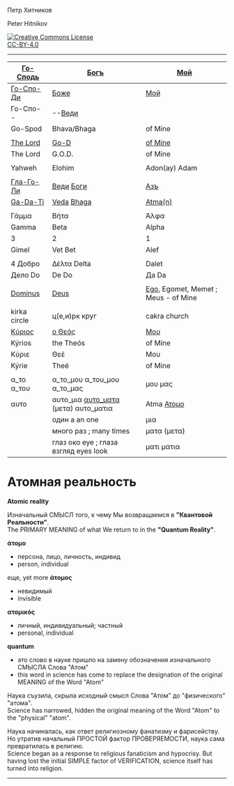 Петр Хитников

Peter Hitnikov

[CC-BY-4.0]: http://creativecommons.org/licenses/by/4.0/ "{rel='license'}"

[CC-BY-4.0_png]: https://i.creativecommons.org/l/by/4.0/88x31.png

[![Creative Commons License][CC-BY-4.0_png]][CC-BY-4.0]<br/>[CC-BY-4.0][]

---

| [Го-Сподь][Go-Spod] | [Богъ][Bhaga] | [Мой][Atma] |
|---|---|---|
| [Го-Спо-Ди][Go-Spod] | [Боже][Bhaga] | [Мой][Atma] |
| Го-Спо-- | --[Веди][Veda] | |
| Go-Spod | Bhava/Bhaga | of Mine |
| |
| [The Lord][Go-Spod] | [Go-D][Bhaga] | [of Mine][Atma] |
| The Lord | G.O.D. | of Mine |
| |
| Yahweh | Elohim | Adon(ay) Adam |
| |
| [Гла-Го-Ли][Go-Spod] | [Веди][Veda] [Боги][Bhaga] | [Азъ][Atma] |
| [Ga-Da-Ti][Go-Spod] | [Veda][Veda] [Bhaga][Bhaga] | [Atma(n)][Atma] |
| |
| Γάμμα | Βήτα | Άλφα |
| Gamma | Beta | Alpha |
| 3 | 2 | 1 |
| Gimel | Vet Bet | Alef |
| |
| 4 Добро | Δέλτα Delta | Dalet |
| Дело Do | De Do | Да Da |
| |
| [Dominus][Go-Spod] | [Deus][Bhaga] | [Ego][Atma], Egomet, Memet ; Meus - of Mine |
| |
| kirkа circle | ц(е,и)рк круг | cakra church |
| [Κύριος][Go-Spod] | [ο Θεός][Bhaga] | [Μου][Atma] |
| Kýrios | the Theós | of Mine |
| Κύριε | Θεέ | Μου |
| Kýrie | Theé | of Mine |
| |
| α_το α_του | α_το_μου α_του_μου α_το_μας | μου μας |
| αυτο | αυτο_μια [αυτο_ματα][atom] (μετα) αυτο_ματια | Atma [Ατομο][atom] |
| | один a an one | μια |
| | много раз ; many times | ματα (μετα) |
| | глаз око eye ; глаза взгляд eyes look | ματι ματια |

# Атомная реальность
**Atomic reality**

Изначальный СМЫСЛ того, к чему Мы возвращаемся в **"Квантовой Реальности"**.  
The PRIMARY MEANING of what We return to in the **"Quantum Reality"**.

**άτομο**
- персона, лицо, личность, индивид
- person, individual

еще, yet more
**άτομος**
- невидимый  
- invisible

**ατομικός**
- личный, индивидуальный; частный
- personal, individual

**quantum**
- это слово в науке пришло на замену обозначения изначального СМЫСЛА Слова "Атом"  
- this word in science has come to replace the designation of the original MEANING of the Word "Atom"

Наука съузила, скрыла исходный смысл Слова "Атом" до "физического" "атома".  
Science has narrowed, hidden the original meaning of the Word "Atom" to the "physical" "atom".

Наука начиналась, как ответ религиозному фанатизму и фарисейству. Но утратив начальный ПРОСТОЙ фактор ПРОВЕРЯЕМОСТИ, наука сама превратилась в религию.  
Science began as a response to religious fanaticism and hypocrisy. But having lost the initial SIMPLE factor of VERIFICATION, science itself has turned into religion.

---

[Atma]: ../1-Atma/0.md

[Bhaga]: ../2-Bhaga/0.md

[Veda]: ../2-Veda/0.md

[Go-Spod]: ../3-Go-Spod/0.md

[atom]: ../1-Atma/atom.md
